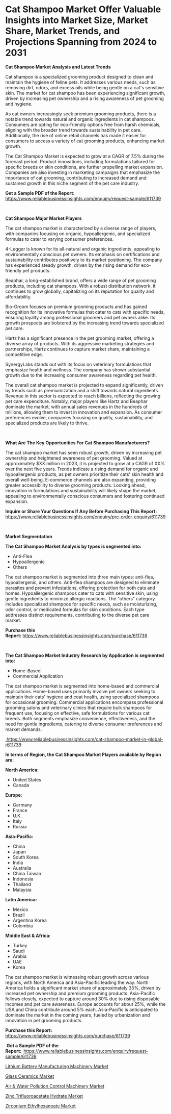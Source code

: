 <p><h1>Cat Shampoo Market Offer Valuable Insights into Market Size, Market Share, Market Trends, and Projections Spanning from 2024 to 2031</h1></p><p><strong>Cat Shampoo Market Analysis and Latest Trends</strong></p>
<p><p>Cat shampoo is a specialized grooming product designed to clean and maintain the hygiene of feline pets. It addresses various needs, such as removing dirt, odors, and excess oils while being gentle on a cat's sensitive skin. The market for cat shampoo has been experiencing significant growth, driven by increasing pet ownership and a rising awareness of pet grooming and hygiene.</p><p>As cat owners increasingly seek premium grooming products, there is a notable trend towards natural and organic ingredients in cat shampoos. Consumers are opting for eco-friendly options free from harsh chemicals, aligning with the broader trend towards sustainability in pet care. Additionally, the rise of online retail channels has made it easier for consumers to access a variety of cat grooming products, enhancing market growth.</p><p>The Cat Shampoo Market is expected to grow at a CAGR of 7.5% during the forecast period. Product innovations, including formulations tailored for specific breeds or skin conditions, are further propelling market expansion. Companies are also investing in marketing campaigns that emphasize the importance of cat grooming, contributing to increased demand and sustained growth in this niche segment of the pet care industry.</p></p>
<p><strong>Get a Sample PDF of the Report:&nbsp;</strong> <a href="https://www.reliablebusinessinsights.com/enquiry/request-sample/611739?utm_campaign=102&utm_medium=2&utm_source=Github&utm_content=ia&utm_term=03102024&utm_id=cat-shampoo">https://www.reliablebusinessinsights.com/enquiry/request-sample/611739</a></p>
<p>&nbsp;</p>
<p><strong>Cat Shampoo Major Market Players</strong></p>
<p><p>The cat shampoo market is characterized by a diverse range of players, with companies focusing on organic, hypoallergenic, and specialized formulas to cater to varying consumer preferences. </p><p>4-Legger is known for its all-natural and organic ingredients, appealing to environmentally conscious pet owners. Its emphasis on certifications and sustainability contributes positively to its market positioning. The company has experienced steady growth, driven by the rising demand for eco-friendly pet products.</p><p>Beaphar, a long-established brand, offers a wide range of pet grooming products, including cat shampoos. With a robust distribution network, it continues to grow globally, capitalizing on its reputation for quality and affordability. </p><p>Bio-Groom focuses on premium grooming products and has gained recognition for its innovative formulas that cater to cats with specific needs, ensuring loyalty among professional groomers and pet owners alike. Its growth prospects are bolstered by the increasing trend towards specialized pet care.</p><p>Hartz has a significant presence in the pet grooming market, offering a diverse array of products. With its aggressive marketing strategies and partnerships, Hartz continues to capture market share, maintaining a competitive edge.</p><p>SynergyLabs stands out with its focus on veterinary formulations that emphasize health and wellness. The company has shown substantial growth due to the increasing consumer awareness regarding pet health.</p><p>The overall cat shampoo market is projected to expand significantly, driven by trends such as premiumization and a shift towards natural ingredients. Revenue in this sector is expected to reach billions, reflecting the growing pet care expenditure. Notably, major players like Hartz and Beaphar dominate the market, with annual sales revenues in the hundreds of millions, allowing them to invest in innovation and expansion. As consumer preferences evolve, companies focusing on quality, sustainability, and specialized products are likely to thrive.</p></p>
<p>&nbsp;</p>
<p><strong>What Are The Key Opportunities For Cat Shampoo Manufacturers?</strong></p>
<p><p>The cat shampoo market has seen robust growth, driven by increasing pet ownership and heightened awareness of pet grooming. Valued at approximately $XX million in 2023, it is projected to grow at a CAGR of XX% over the next five years. Trends indicate a rising demand for organic and hypoallergenic products, as pet owners prioritize their cats' skin health and overall well-being. E-commerce channels are also expanding, providing greater accessibility to diverse grooming products. Looking ahead, innovation in formulations and sustainability will likely shape the market, appealing to environmentally conscious consumers and fostering continued expansion.</p></p>
<p><strong>Inquire or Share Your Questions If Any Before Purchasing This Report:</strong> <a href="https://www.reliablebusinessinsights.com/enquiry/pre-order-enquiry/611739?utm_campaign=102&utm_medium=2&utm_source=Github&utm_content=ia&utm_term=03102024&utm_id=cat-shampoo">https://www.reliablebusinessinsights.com/enquiry/pre-order-enquiry/611739</a></p>
<p>&nbsp;</p>
<p><strong>Market Segmentation</strong></p>
<p><strong>The Cat Shampoo Market Analysis by types is segmented into:</strong></p>
<p><ul><li>Anti-Flea</li><li>Hypoallergenic</li><li>Others</li></ul></p>
<p><p>The cat shampoo market is segmented into three main types: anti-flea, hypoallergenic, and others. Anti-flea shampoos are designed to eliminate parasites and prevent infestations, offering protection for both cats and homes. Hypoallergenic shampoos cater to cats with sensitive skin, using gentle ingredients to minimize allergic reactions. The "others" category includes specialized shampoos for specific needs, such as moisturizing, odor control, or medicated formulas for skin conditions. Each type addresses distinct requirements, contributing to the diverse pet care market.</p></p>
<p><strong>Purchase this Report:&nbsp;</strong><a href="https://www.reliablebusinessinsights.com/purchase/611739?utm_campaign=102&utm_medium=2&utm_source=Github&utm_content=ia&utm_term=03102024&utm_id=cat-shampoo">https://www.reliablebusinessinsights.com/purchase/611739</a></p>
<p>&nbsp;</p>
<p><strong>The Cat Shampoo Market Industry Research by Application is segmented into:</strong></p>
<p><ul><li>Home-Based</li><li>Commercial Application</li></ul></p>
<p><p>The cat shampoo market is segmented into home-based and commercial applications. Home-based uses primarily involve pet owners seeking to maintain their cats' hygiene and coat health, using specialized shampoos for occasional grooming. Commercial applications encompass professional grooming salons and veterinary clinics that require bulk shampoos for frequent use, focusing on effective, safe formulations for various cat breeds. Both segments emphasize convenience, effectiveness, and the need for gentle ingredients, catering to diverse consumer preferences and market demands.</p></p>
<p><a href="https://www.reliablebusinessinsights.com/cat-shampoo-market-in-global-r611739?utm_campaign=102&utm_medium=2&utm_source=Github&utm_content=ia&utm_term=03102024&utm_id=cat-shampoo">&nbsp;https://www.reliablebusinessinsights.com/cat-shampoo-market-in-global-r611739</a></p>
<p><strong>In terms of Region, the Cat Shampoo Market Players available by Region are:</strong></p>
<p>
    <p> <strong> North America: </strong>
        <ul>
            <li>United States</li>
            <li>Canada</li>
        </ul>
        </p> 
    <p> <strong> Europe: </strong>
        <ul>
            <li>Germany</li>
            <li>France</li>
            <li>U.K.</li>
            <li>Italy</li>
            <li>Russia</li>
        </ul>
        </p> 
    <p> <strong> Asia-Pacific: </strong>
        <ul>
            <li>China</li>
            <li>Japan</li>
            <li>South Korea</li>
            <li>India</li>
            <li>Australia</li>
            <li>China Taiwan</li>
            <li>Indonesia</li>
            <li>Thailand</li>
            <li>Malaysia</li>
        </ul>
        </p> 
    <p> <strong> Latin America: </strong>
        <ul>
            <li>Mexico</li>
            <li>Brazil</li>
            <li>Argentina Korea</li>
            <li>Colombia</li>
        </ul>
        </p> 
    <p> <strong> Middle East & Africa: </strong>
        <ul>
            <li>Turkey</li>
            <li>Saudi</li>
            <li>Arabia</li>
            <li>UAE</li>
            <li>Korea</li>
        </ul>
    </p>
    </p>
<p><p>The cat shampoo market is witnessing robust growth across various regions, with North America and Asia-Pacific leading the way. North America holds a significant market share of approximately 35%, driven by increased pet ownership and premium grooming products. Asia-Pacific follows closely, expected to capture around 30% due to rising disposable incomes and pet care awareness. Europe accounts for about 25%, while the USA and China contribute around 5% each. Asia-Pacific is anticipated to dominate the market in the coming years, fueled by urbanization and innovation in pet grooming products.</p></p>
<p><strong>Purchase this Report: </strong><a href="https://www.reliablebusinessinsights.com/purchase/611739?utm_campaign=102&utm_medium=2&utm_source=Github&utm_content=ia&utm_term=03102024&utm_id=cat-shampoo">https://www.reliablebusinessinsights.com/purchase/611739</a></p>
<p>&nbsp;<strong>Get a Sample PDF of the Report:&nbsp;&nbsp;</strong><a href="https://www.reliablebusinessinsights.com/enquiry/request-sample/611739?utm_campaign=102&utm_medium=2&utm_source=Github&utm_content=ia&utm_term=03102024&utm_id=cat-shampoo">https://www.reliablebusinessinsights.com/enquiry/request-sample/611739</a></p>
<p><strong></strong></p>
<p><p><a href="https://github.com/sumonsky0m/Market-Research-Report-List-1/blob/main/lithium-battery-manufacturing-machinery-market.md?utm_campaign=102&utm_medium=2&utm_source=Github&utm_content=ia&utm_term=03102024&utm_id=cat-shampoo">Lithium Battery Manufacturing Machinery Market</a></p><p><a href="https://www.linkedin.com/pulse/glass-ceramics-market-share-new-trends-analysis-its-type-application-37ake?trackingId=eGTzS%2BU%2FSga1Rhgu%2Fgt%2FQQ%3D%3D&utm_campaign=102&utm_medium=2&utm_source=Github&utm_content=ia&utm_term=03102024&utm_id=cat-shampoo">Glass Ceramics Market</a></p><p><a href="https://github.com/RogerBennett414/Market-Research-Report-List-1/blob/main/air-water-pollution-control-machinery-market.md?utm_campaign=102&utm_medium=2&utm_source=Github&utm_content=ia&utm_term=03102024&utm_id=cat-shampoo">Air & Water Pollution Control Machinery Market</a></p><p><a href="https://issuu.com/reportprime-2/docs/zinc-trifluoroacetate-hydrate-marke_4d1934c1494377?utm_campaign=102&utm_medium=2&utm_source=Github&utm_content=ia&utm_term=03102024&utm_id=cat-shampoo">Zinc Trifluoroacetate Hydrate Market</a></p><p><a href="https://issuu.com/reportprime-2/docs/zirconium-ethylhexanoate-market-siz_7a94a3d810c131?utm_campaign=102&utm_medium=2&utm_source=Github&utm_content=ia&utm_term=03102024&utm_id=cat-shampoo">Zirconium Ethylhexanoate Market</a></p></p>